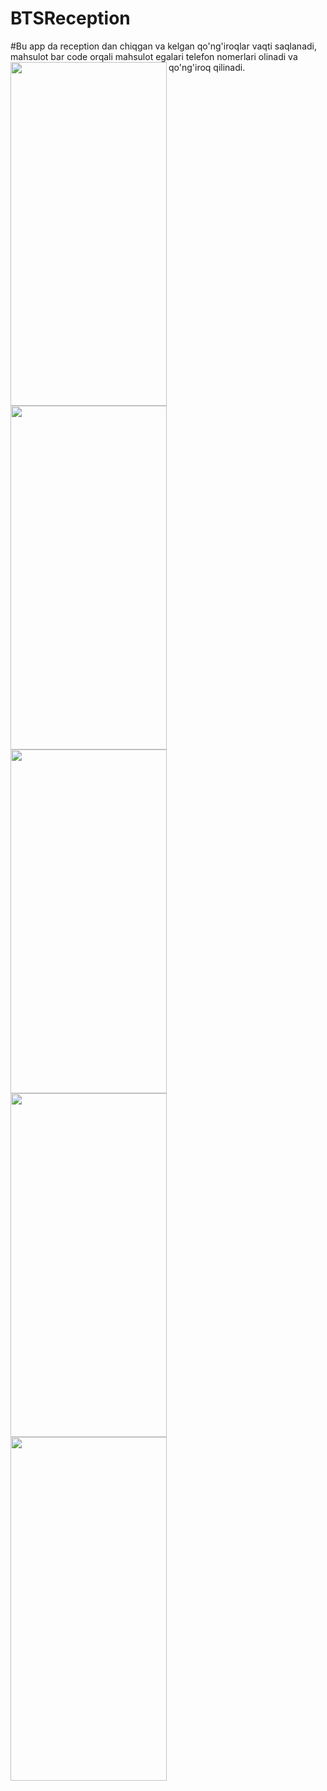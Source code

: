 # BTSReception
#Bu app da reception dan chiqgan va kelgan qo'ng'iroqlar vaqti saqlanadi, mahsulot bar code orqali mahsulot egalari telefon nomerlari olinadi va qo'ng'iroq qilinadi.
<img align=left width=250 height=550 src="https://user-images.githubusercontent.com/106246180/185848192-3b84abca-5f1b-4ba8-9552-9c174fe9fc82.jpg"/>
<img align=left width=250 height=550 src="https://user-images.githubusercontent.com/106246180/185848283-b7835244-9653-462c-b379-c4007f47dc2e.jpg"/>
<img align=left width=250 height=550 src="https://user-images.githubusercontent.com/106246180/185848337-0ab600a6-2950-42ac-bc34-eacb56522c03.jpg"/>
<img align=left width=20 height=match_parent />
<img align=left width=250 height=550 src="https://user-images.githubusercontent.com/106246180/185848414-e3494e96-abe0-4aa0-aba4-5e952cc0e5d5.jpg"/>
<img align=left width=250 height=550 src="https://user-images.githubusercontent.com/106246180/185848476-58ac813c-a00b-4adb-aac0-590eabe0c5b2.jpg"/>
